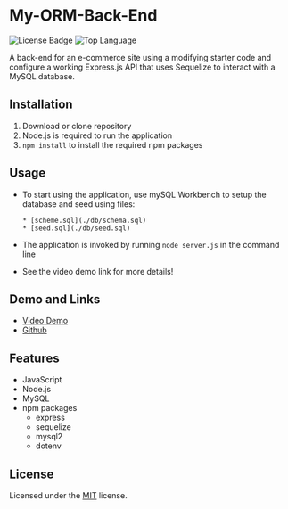 # My-ORM-Back-End

![License Badge](https://img.shields.io/github/license/jak3ster/My-ORM-Back-End) ![Top Language](https://img.shields.io/github/languages/top/jak3ster/My-ORM-Back-End)

A back-end for an e-commerce site using a modifying starter code and configure a working Express.js API that uses Sequelize to interact with a MySQL database.

## Installation

1. Download or clone repository
2. Node.js is required to run the application
3. `npm install` to install the required npm packages

## Usage

* To start using the application, use mySQL Workbench to setup the database and seed using files:

      * [scheme.sql](./db/schema.sql)
      * [seed.sql](./db/seed.sql)

* The application is invoked by running `node server.js` in the command line  
* See the video demo link for more details!

## Demo and Links

* [Video Demo](https://drive.google.com/file/d/1HKdOMgt5l031SUxf4brJPzKaayeMDJi1/view?usp=sharing)
* [Github](https://github.com/jak3ster/My-ORM-Back-End)

## Features

* JavaScript
* Node.js
* MySQL
* npm packages
  * express
  * sequelize
  * mysql2
  * dotenv

## License

  Licensed under the [MIT](LICENSE) license.
